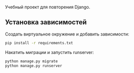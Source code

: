 Учебный проект для повторения Django.

## Установка зависимостей

Создать виртуальное окружение и добавить зависимости:


```bash
pip install -r requirements.txt
```

Накатить миграции и запустить runserver:

```bash
python manage.py migrate
python manage.py runserver
```